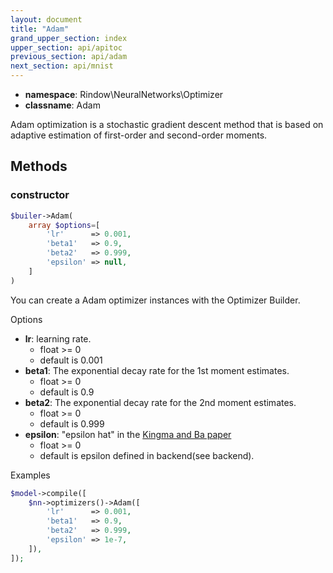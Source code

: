 ```yaml
---
layout: document
title: "Adam"
grand_upper_section: index
upper_section: api/apitoc
previous_section: api/adam
next_section: api/mnist
---
```


- **namespace**: Rindow\NeuralNetworks\Optimizer
- **classname**: Adam

Adam optimization is a stochastic gradient descent method that is based on adaptive estimation of first-order and second-order moments.

Methods
-------

### constructor
```php
$builer->Adam(
    array $options=[
        'lr'      => 0.001,
        'beta1'   => 0.9,
        'beta2'   => 0.999,
        'epsilon' => null,
    ]
)
```
You can create a Adam optimizer instances with the Optimizer Builder.

Options

- **lr**: learning rate.
    - float >= 0
    - default is 0.001
- **beta1**: The exponential decay rate for the 1st moment estimates.
    - float >= 0
    - default is 0.9
- **beta2**: The exponential decay rate for the 2nd moment estimates.
    - float >= 0
    - default is 0.999
- **epsilon**: "epsilon hat" in the [Kingma and Ba paper](https://arxiv.org/abs/1412.6980)
    - float >= 0
    - default is epsilon defined in backend(see backend).


Examples

```php
$model->compile([
    $nn->optimizers()->Adam([
        'lr'      => 0.001,
        'beta1'   => 0.9,
        'beta2'   => 0.999,
        'epsilon' => 1e-7,
    ]),
]);
```
